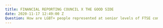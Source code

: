 ```yaml
---
title: FINANCIAL REPORTING COUNCIL X THE GOOD SIDE
date: 2020-11-17 12:49:00 Z
Question: How are LGBT+ people represented at senior levels of FTSE companies?
---
```


